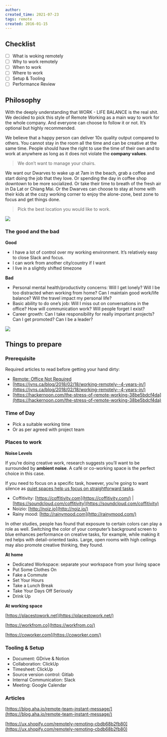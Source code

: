 ```yaml
---
author: 
created_time: 2021-07-23
tags: remote
created: 2016-01-15
---
```


## Checklist

- [ ] What is woking remotely
- [ ] Why to work remotely
- [ ] When to work
- [ ] Where to work
- [ ] Setup & Tooling
- [ ] Performance Review

## Philosophy

With the deeply understanding that WORK - LIFE BALANCE is the real shit. We decided to pick this style of Remote Working as a main way to work for the whole company. And everyone can choose to follow it or not. It’s optional but highly recommended.

We believe that a happy person can deliver 10x quality output compared to others. You cannot stay in the room all the time and can be creative at the same time. People should have the right to use the time of their own and to work at anywhere as long as it does not violate the **company values**. 

> We don’t want to manage your chairs.


We want our Dwarves to wake up at 7am in the beach, grab a coffee and start doing the job that they love. Or spending the day in coffee shop downtown to be more socialized. Or take their time to breath of the fresh air in Da Lat or Chiang Mai. Or the Dwarves can choose to stay at home with their kids at the cozy working corner to enjoy the alone-zone, best zone to focus and get things done. 

> Pick the best location you would like to work.

![](https://s3.us-west-2.amazonaws.com/secure.notion-static.com/31e1e479-0576-4e4d-9238-6e493e664235/remote.jpeg?X-Amz-Algorithm=AWS4-HMAC-SHA256&X-Amz-Content-Sha256=UNSIGNED-PAYLOAD&X-Amz-Credential=AKIAT73L2G45EIPT3X45%2F20231031%2Fus-west-2%2Fs3%2Faws4_request&X-Amz-Date=20231031T202358Z&X-Amz-Expires=3600&X-Amz-Signature=083a3beae3a9c278f9a8b1ed06d175069efab4cb6cc4a4ad4180adaad7a977d5&X-Amz-SignedHeaders=host&x-id=GetObject)


### The good and the bad

<!-- column_list 104ceeb2-3db8-444c-97d3-85ac26587a57 -->

<!-- column dd95e86e-1baf-49e7-bc1f-1cdbf560b1cf -->

**Good**

* I have a lot of control over my working environment. It’s relatively easy to close Slack and focus.
* I can work from another city/country if I want
* I live in a slightly shifted timezone

<!-- column d84447b7-6cce-410c-9cd3-ff31a3283b12 -->

**Bad**

* Personal mental health/productivity concerns: Will I get lonely? Will I be too distracted when working from home? Can I maintain good work/life balance? Will the travel impact my personal life?
* Basic ability to do one’s job: Will I miss out on conversations in the office? How will communication work? Will people forget I exist?
* Career growth: Can I take responsibility for really important projects? Can I get promoted? Can I be a leader?

![](https://s3.us-west-2.amazonaws.com/secure.notion-static.com/da200c88-dec5-49e8-9daa-3d6bfe001135/compare.png?X-Amz-Algorithm=AWS4-HMAC-SHA256&X-Amz-Content-Sha256=UNSIGNED-PAYLOAD&X-Amz-Credential=AKIAT73L2G45EIPT3X45%2F20231031%2Fus-west-2%2Fs3%2Faws4_request&X-Amz-Date=20231031T202358Z&X-Amz-Expires=3600&X-Amz-Signature=af337959c82abb3d83e114fda6c9419ae5c05108b39af9ff3604659d7f435110&X-Amz-SignedHeaders=host&x-id=GetObject)

## Things to prepare

### Prerequisite

Required articles to read before getting your hand dirty:

* [Remote: Office Not Required](https://basecamp.com/books/remote)
* [https://jvns.ca/blog/2018/02/18/working-remotely--4-years-in/](https://jvns.ca/blog/2018/02/18/working-remotely--4-years-in/)
* [https://hackernoon.com/the-stress-of-remote-working-38be5bdcf4da](https://hackernoon.com/the-stress-of-remote-working-38be5bdcf4da)

### **Time of Day**

* Pick a suitable working time
* Or as per agreed with project team

### Places to work

**Noise Levels**

If you’re doing creative work, research suggests you’ll want to be surrounded by **ambient noise**. A café or co-working space is the perfect choice in this case.

If you need to focus on a specific task, however, you’re going to want silence as [quiet spaces help us focus on straightforward tasks](http://well.blogs.nytimes.com/2013/06/21/how-the-hum-of-a-coffee-shop-can-boost-creativity/).

* Coffitivity: [https://coffitivity.com](https://coffitivity.com/) | [https://soundcloud.com/coffitivity](https://soundcloud.com/coffitivity)
* Noizio: [http://noiz.io](http://noiz.io/)
* Rainy mood: [http://rainymood.com](http://rainymood.com/)

In other studies, people has found that exposure to certain colors can play a role as well. Switching the color of your computer’s background screen to blue enhances performance on creative tasks, for example, while making it red helps with detail-oriented tasks. Large, open rooms with high ceilings may also promote creative thinking, they found.

**At home**

* Dedicated Workspace: separate your workspace from your living space
* Put Some Clothes On
* Fake a Commute
* Set Your Hours
* Take a Lunch Break
* Take Your Days Off Seriously
* Drink Up

**At working space**

[https://placestowork.net](https://placestowork.net/)

[https://workfrom.co](https://workfrom.co/)

[https://coworker.com](https://coworker.com/) 

### Tooling & Setup

* Document: GDrive & Notion
* Collaboration: ClickUp
* Timesheet: ClickUp
* Source version control: Gitlab
* Internal Communication: Slack
* Meeting: Google Calendar

### Articles

[https://blog.aha.io/remote-team-instant-message/](https://blog.aha.io/remote-team-instant-message/)

[https://ux.shopify.com/remotely-remoting-cbdb68b2fb80](https://ux.shopify.com/remotely-remoting-cbdb68b2fb80)
